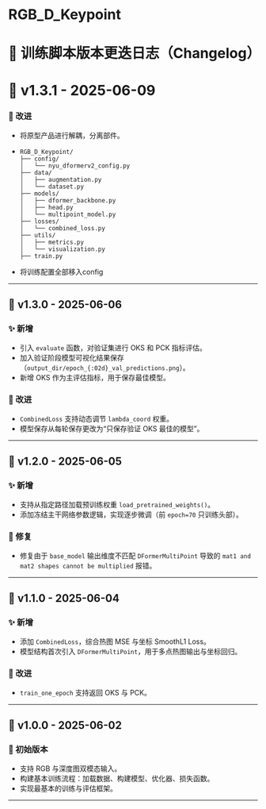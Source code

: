 # RGB_D_Keypoint

# 📝 训练脚本版本更迭日志（Changelog）

# 📌 v1.3.1 - 2025-06-09

### 🔧 改进

* 将原型产品进行解耦，分离部件。

* ```
  RGB_D_Keypoint/
  ├── config/
  │   └── nyu_dformerv2_config.py
  ├── data/
  │   ├── augmentation.py
  │   └── dataset.py
  ├── models/
  │   ├── dformer_backbone.py
  │   ├── head.py
  │   └── multipoint_model.py
  ├── losses/
  │   └── combined_loss.py
  ├── utils/
  │   ├── metrics.py
  │   └── visualization.py
  ├── train.py
  ```
* 将训练配置全部移入config

---



## 📌 v1.3.0 - 2025-06-06

### ✨ 新增

* 引入 `evaluate` 函数，对验证集进行 OKS 和 PCK 指标评估。
* 加入验证阶段模型可视化结果保存（`output_dir/epoch_{:02d}_val_predictions.png`）。
* 新增 OKS 作为主评估指标，用于保存最佳模型。

### 🔧 改进

* `CombinedLoss` 支持动态调节 `lambda_coord` 权重。
* 模型保存从每轮保存更改为“只保存验证 OKS 最佳的模型”。

---

## 📌 v1.2.0 - 2025-06-05

### ✨ 新增

* 支持从指定路径加载预训练权重 `load_pretrained_weights()`。
* 添加冻结主干网络参数逻辑，实现逐步微调（前 `epoch=70` 只训练头部）。

### 🐛 修复

* 修复由于 `base_model` 输出维度不匹配 `DFormerMultiPoint` 导致的 `mat1 and mat2 shapes cannot be multiplied` 报错。

---

## 📌 v1.1.0 - 2025-06-04

### ✨ 新增

* 添加 `CombinedLoss`，综合热图 MSE 与坐标 SmoothL1 Loss。
* 模型结构首次引入 `DFormerMultiPoint`，用于多点热图输出与坐标回归。

### 🔧 改进

* `train_one_epoch` 支持返回 OKS 与 PCK。

---

## 📌 v1.0.0 - 2025-06-02

### 🚀 初始版本

* 支持 RGB 与深度图双模态输入。
* 构建基本训练流程：加载数据、构建模型、优化器、损失函数。
* 实现最基本的训练与评估框架。

---

